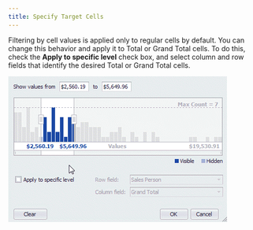 ```yaml
---
title: Specify Target Cells
---
```

Filtering by cell values is applied only to regular cells by default. You can change this behavior and apply it to Total or Grand Total cells. To do this, check the **Apply to specific level** check box, and select column and row fields that identify the desired Total or Grand Total cells.

![EUC_SummaryFilter_ChangeLevel](../../../../../images/Img16909.gif)